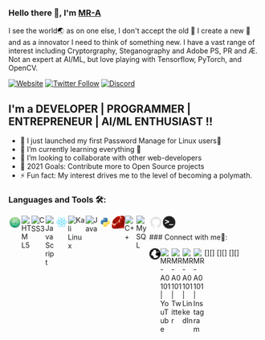 ### Hello there 👋, I'm [MR-A][website]

I see the world🌏 as on one else, I don't accept the old 🧓 I create a new 🤖 and as a innovator I need to think of something new. I have a vast range of interest including Cryptorgraphy, Steganography and Adobe PS, PR and Æ. Not an expert at AI/ML, but love playing with Tensorflow, PyTorch, and OpenCV. 

[![Website](https://img.shields.io/website?label=myself-a.com&style=for-the-badge&url=https%3A%2F%2Fcodestackr.com)](https://myself-a.com)
[![Twitter Follow](https://img.shields.io/twitter/follow/MRA53262396?color=%231DA1F2&label=SOCIAL%20%7C%20MR-A&logo=Twitter&style=for-the-badge)](https://twitter.com/intent/follow?original_referer=https%3A%2F%2Fgithub.com%2FcodeSTACKr&screen_name=codeSTACKr)
[![Discord](https://img.shields.io/discord/786923031041015858?label=DISCORD%20%7C%20TVN&logo=dISCORD&style=for-the-badge)](https://myself-a.com)



## I'm a DEVELOPER | PROGRAMMER | ENTREPRENEUR | AI/ML ENTHUSIAST !!

- 🔭 I just launched my first Password Manage for Linux users🔐
- 🌱 I’m currently learning everything 🤣
- 👯 I’m looking to collaborate with other web-developers 
- 🥅 2021 Goals: Contribute more to Open Source projects
- ⚡ Fun fact: My interest drives me to the level of becoming a polymath. 

### Languages and Tools 🛠:

<img align="left" alt="Atom Text Editor" width="26px" src="https://raw.githubusercontent.com/github/explore/80688e429a7d4ef2fca1e82350fe8e3517d3494d/topics/atom/atom.png" />
<img align="left" alt="HTML5" width="19.5px" src="https://cdn.worldvectorlogo.com/logos/html-5.svg" />
<img align="left" alt="CSS3" width="28px" src="https://cdn.worldvectorlogo.com/logos/css3.svg" />
<img align="left" alt="JavaScript" width="19px" src="https://seeklogo.com/images/J/javascript-logo-E967E87D74-seeklogo.com.png" />
<img align="left" alt="React" width="26px" src="https://raw.githubusercontent.com/github/explore/80688e429a7d4ef2fca1e82350fe8e3517d3494d/topics/react/react.png" />
<img align="left" alt="Kali Linux" width="35px" src="https://seeklogo.com/images/K/kali-linux-logo-0EB0B3A81B-seeklogo.com.png" />
<img align="left" alt="Java" width="26px" src="https://www.vectorlogo.zone/logos/java/java-icon.svg" />
<img align="left" alt="Python" width="26px" src="https://raw.githubusercontent.com/github/explore/80688e429a7d4ef2fca1e82350fe8e3517d3494d/topics/python/python.png" />
<img align="left" alt="Ruby" width="26px" src="https://raw.githubusercontent.com/github/explore/80688e429a7d4ef2fca1e82350fe8e3517d3494d/topics/ruby/ruby.png" />
<img align="left" alt="C++" width="23px" src="https://upload.wikimedia.org/wikipedia/commons/1/18/ISO_C%2B%2B_Logo.svg" />
<img align="left" alt="MySQL" width="26px" src="https://seeklogo.com/images/M/mysql-logo-69B39F7D18-seeklogo.com.png" />
<img align="left" alt="GitHub" width="26px" src="https://github.com/MR-A0101/MR-A0101.github.io/blob/main/images/github.svg" />
<img align="left" alt="Terminal" width="26px" src="https://raw.githubusercontent.com/github/explore/80688e429a7d4ef2fca1e82350fe8e3517d3494d/topics/terminal/terminal.png" />

<br>
</br>
### Connect with me📲:

[<img align="left" alt="MR-A0101.com" width="22px" src="https://raw.githubusercontent.com/iconic/open-iconic/master/svg/globe.svg" />][website]
[<img align="left" alt="MR-A0101 | YouTube" width="22px" src="https://cdn.jsdelivr.net/npm/simple-icons@v3/icons/youtube.svg" />][]
[<img align="left" alt="MR-A0101 | Twitter" width="22px" src="https://cdn.jsdelivr.net/npm/simple-icons@v3/icons/twitter.svg" />][twitter]
[<img align="left" alt="MR-A0101 | LinkedIn" width="22px" src="https://cdn.jsdelivr.net/npm/simple-icons@v3/icons/linkedin.svg" />][]
[<img align="left" alt="MR-A0101 | Instagram" width="22px" src="https://cdn.jsdelivr.net/npm/simple-icons@v3/icons/instagram.svg" />][]








[website]: https://mr-a0101.github.io
[twitter]: https://twitter.com/MRA53262396
